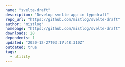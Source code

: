 ```yaml
---
name: "svelte-draft"
description: "Develop svelte app in typedraft"
repo_url: "https://github.com/mistlog/svelte-draft"
author: "mistlog"
homepage: "https://github.com/mistlog/svelte-draft"
downloads: 28
dependents: 1
updated: "2020-12-27T03:17:48.310Z"
outdated: true
tags: 
  - utility
---
```

